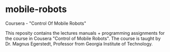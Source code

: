 # mobile-robots
Coursera - "Control Of Mobile Robots"

This reposity contains the lectures manuals + programming assignments for the course in Cousera "Control of Mobile Robots".
The course is taught by Dr. Magnus Egerstedt, Professor from Georgia Institute of Technology.
